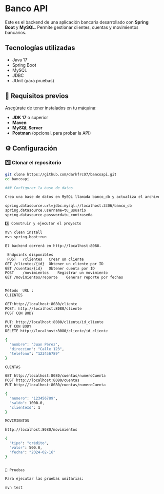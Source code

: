 # Banco API

Este es el backend de una aplicación bancaria desarrollado con **Spring Boot** y **MySQL**. Permite gestionar clientes, cuentas y movimientos bancarios.

## Tecnologías utilizadas
- Java 17
- Spring Boot
- MySQL
- JDBC
- JUnit (para pruebas)

## 📌 Requisitos previos
Asegúrate de tener instalados en tu máquina:
- **JDK 17** o superior
- **Maven**
- **MySQL Server**
- **Postman** (opcional, para probar la API)

## ⚙️ Configuración

### 1️⃣ Clonar el repositorio
```sh
git clone https://github.com/darkfrc07/bancoapi.git
cd bancoapi

### Configurar la base de datos

Crea una base de datos en MySQL llamada banco_db y actualiza el archivo application.properties con tus credenciales:

spring.datasource.url=jdbc:mysql://localhost:3306/banco_db
spring.datasource.username=tu_usuario
spring.datasource.password=tu_contraseña

3️⃣ Construir y ejecutar el proyecto

mvn clean install
mvn spring-boot:run

El backend correrá en http://localhost:8080.

 Endpoints disponibles
 POST	/clientes	Crear un cliente
GET	/clientes/{id}	Obtener un cliente por ID
GET	/cuentas/{id}	Obtener cuenta por ID
POST	/movimientos	Registrar un movimiento
GET	/movimientos/reporte	Generar reporte por fechas


Método	URL	:
CLIENTES

GET:http://localhost:8080/cliente 
POST: http://localhost:8080/cliente 
POST CON BODY

PUT: http://localhost:8080/cliente/id_cliente
PUT CON BODY
DELETE http://localhost:8080/cliente/id_cliente

{
  "nombre": "Juan Pérez",
  "direccion": "Calle 123",
  "telefono": "123456789"
}

CUENTAS

GET http://localhost:8080/cuentas/numeroCuenta
POST http://localhost:8080/cuentas
PUT http://localhost:8080/cuentas/numeroCuenta

{
  "numero": "123456789",
  "saldo": 1000.0,
  "clienteId": 1
}

MOVIMIENTOS

http://localhost:8080/movimientos

{
  "tipo": "crédito",
  "valor": 500.0,
  "fecha": "2024-02-16"
}


🧪 Pruebas

Para ejecutar las pruebas unitarias:

mvn test
